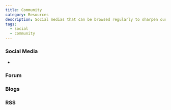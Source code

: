 ```yaml
---
title: Community
category: Resources
description: Social medias that can be browsed regularly to sharpen our aesthetics.
tags:
  - social
  - community
---
```


### Social Media

-

### Forum

### Blogs

### RSS
